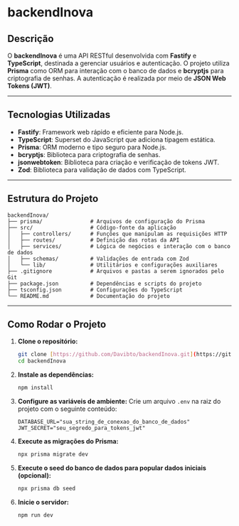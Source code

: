 # backendInova

## Descrição

O **backendInova** é uma API RESTful desenvolvida com **Fastify** e **TypeScript**, destinada a gerenciar usuários e autenticação. O projeto utiliza **Prisma** como ORM para interação com o banco de dados e **bcryptjs** para criptografia de senhas. A autenticação é realizada por meio de **JSON Web Tokens (JWT)**.

---

## Tecnologias Utilizadas

-   **Fastify**: Framework web rápido e eficiente para Node.js.
-   **TypeScript**: Superset do JavaScript que adiciona tipagem estática.
-   **Prisma**: ORM moderno e tipo seguro para Node.js.
-   **bcryptjs**: Biblioteca para criptografia de senhas.
-   **jsonwebtoken**: Biblioteca para criação e verificação de tokens JWT.
-   **Zod**: Biblioteca para validação de dados com TypeScript.

---

## Estrutura do Projeto

```
backendInova/
├── prisma/               # Arquivos de configuração do Prisma
├── src/                  # Código-fonte da aplicação
│   ├── controllers/      # Funções que manipulam as requisições HTTP
│   ├── routes/           # Definição das rotas da API
│   ├── services/         # Lógica de negócios e interação com o banco de dados
│   ├── schemas/          # Validações de entrada com Zod
│   └── lib/              # Utilitários e configurações auxiliares
├── .gitignore            # Arquivos e pastas a serem ignorados pelo Git
├── package.json          # Dependências e scripts do projeto
├── tsconfig.json         # Configurações do TypeScript
└── README.md             # Documentação do projeto
```

---

## Como Rodar o Projeto

1.  **Clone o repositório:**
    ```bash
    git clone [https://github.com/Davibto/backendInova.git](https://github.com/Davibto/backendInova.git)
    cd backendInova
    ```

2.  **Instale as dependências:**
    ```bash
    npm install
    ```

3.  **Configure as variáveis de ambiente:**
    Crie um arquivo `.env` na raiz do projeto com o seguinte conteúdo:
    ```env
    DATABASE_URL="sua_string_de_conexao_do_banco_de_dados"
    JWT_SECRET="seu_segredo_para_tokens_jwt"
    ```

4.  **Execute as migrações do Prisma:**
    ```bash
    npx prisma migrate dev
    ```

5.  **Execute o seed do banco de dados para popular dados iniciais (opcional):**
    ```bash
    npx prisma db seed
    ```

6.  **Inicie o servidor:**
    ```bash
    npm run dev
    ```